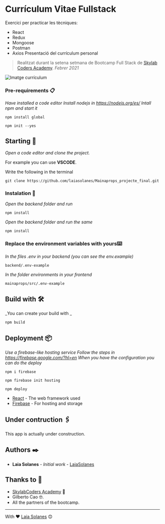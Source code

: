 # Currículum Vitae Fullstack

Exercici per practicar les tècniques:
- React
- Redux
- Mongoose
- Postman
- Axios
Presentació del currículum personal

> Realitzat durant la setena setmana de Bootcamp Full Stack de [Skylab Coders Academy](https://www.skylabcoders.com/ca).
_Febrer 2021_


![Imatge currículum](https://github.com/laiasolanes/CV_Fullstack/blob/main/FireShot%20Capture%20068%20-%20Curr%C3%ADculum%20Vitae%20-%20localhost.png)


### Pre-requirements 📋

_Have installed a code editor_
_Install nodejs in https://nodejs.org/es/_
_Intall npm and start it_
```
npm install global
```
```
npm init --yes
```
## Starting 🚀

_Open a code editor and clone the project._

For example you can use  **VSCODE**.

Write the following in the terminal

```
git clone https://github.com/laiasolanes/Mainaprops_projecte_final.git
```

### Instalation 🔧

_Open the backend folder and run_

```
npm install
```

_Open the backend folder and run the same_

```
npm install
```

### Replace the environment variables with yours⌨️

_In the files .env in your backend (you can see the env.example)_
```
backend/.env-example
```
_In the folder environments in your frontend_
```
mainaprops/src/.env-example
```

## Build with 🛠️

_You can create your build with _
```
npm build
```
## Deployment 📦

_Use a firebase-like hosting service_
_Follow the steps in https://firebase.google.com/?hl=en_
_When you have the configuration you can do the deploy_
```
npm i firebase
```
```
npm firebase init hosting
```
```
npm deploy
```


* [React](https://es.reactjs.org/) - The web framework used
* [Firebase](https://firebase.google.com/?hl=en) - For hosting and storage

## Under contruction 🖇️

This app is actually under construction.

## Authors ✒️

* **Laia Solanes** - *Initial work* - [LaiaSolanes](https://github.com/laiasolanes)

## Thanks to 🎁

* [SkylabCoders Academy](https://www.skylabcoders.com/ca) 📢
* Gilberto Cao 🤓.
* All the partners of the bootcamp.



---
With ❤️ [Laia Solanes](https://www.laiasolanes.cat/) 😊